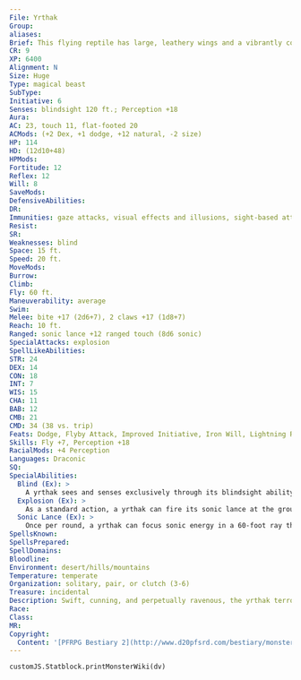 ```yaml
---
File: Yrthak
Group: 
aliases: 
Brief: This flying reptile has large, leathery wings and a vibrantly colored crest on its horned, narrow-snouted head.
CR: 9
XP: 6400
Alignment: N
Size: Huge
Type: magical beast
SubType: 
Initiative: 6
Senses: blindsight 120 ft.; Perception +18
Aura: 
AC: 23, touch 11, flat-footed 20
ACMods: (+2 Dex, +1 dodge, +12 natural, -2 size)
HP: 114
HD: (12d10+48)
HPMods: 
Fortitude: 12
Reflex: 12
Will: 8
SaveMods: 
DefensiveAbilities: 
DR: 
Immunities: gaze attacks, visual effects and illusions, sight-based attacks, sonic
Resist: 
SR: 
Weaknesses: blind
Space: 15 ft.
Speed: 20 ft.
MoveMods: 
Burrow: 
Climb: 
Fly: 60 ft.
Maneuverability: average
Swim: 
Melee: bite +17 (2d6+7), 2 claws +17 (1d8+7)
Reach: 10 ft.
Ranged: sonic lance +12 ranged touch (8d6 sonic)
SpecialAttacks: explosion
SpellLikeAbilities: 
STR: 24
DEX: 14
CON: 18
INT: 7
WIS: 15
CHA: 11
BAB: 12
CMB: 21
CMD: 34 (38 vs. trip)
Feats: Dodge, Flyby Attack, Improved Initiative, Iron Will, Lightning Reflexes, Skill Focus (Perception)
Skills: Fly +7, Perception +18
RacialMods: +4 Perception
Languages: Draconic
SQ: 
SpecialAbilities:
  Blind (Ex): >
    A yrthak sees and senses exclusively through its blindsight ability, which is based on sound and movement-beyond 120 feet, it is considered blind. A deaf yrthak is effectively blinded as well except against adjacent foes-its weak eyesight functions enough for it to attack targets this close, although in such cases these creatures still gain the benefit of concealment (20% miss chance) because of the creature's poor vision. It is invulnerable to all sight-based effects and attacks, including gaze attacks.
  Explosion (Ex): >
    As a standard action, a yrthak can fire its sonic lance at the ground, a large rock, a stone wall, or a similar nonmagical object within 60 feet to create an explosion.  This attack deals 2d6 points of piercing damage to all within 10 feet of the effect's center.
  Sonic Lance (Ex): >
    Once per round, a yrthak can focus sonic energy in a 60-foot ray that deals 8d6 sonic damage to one target.
SpellsKnown: 
SpellsPrepared: 
SpellDomains: 
Bloodline: 
Environment: desert/hills/mountains
Temperature: temperate
Organization: solitary, pair, or clutch (3-6)
Treasure: incidental
Description: Swift, cunning, and perpetually ravenous, the yrthak terrorizes the barren wastelands in which it makes its home, swooping down from on high to blast prey with bursts of pure sound. Though technically blind, as its eyes are tiny and barely capable of vision beyond a few feet, the yrthak senses its surroundings via acute hearing and echolocation. While its powerful jaws and claws are equally capable of taking down opponents, the yrthak generally prefers to wheel through the sky on its membranous wings, firing bolt after bolt of sound into its prey, and exulting in the thrill of the hunt. An adult yrthak is 20 feet long and weighs 1,500 pounds.  Yrthaks spend most of their time aloft-a yrthak hunt often lasts several days, with the yrthak skimming roughly 100 feet over the ground in its wide-ranging search for live prey, only resorting to grazing on carrion in direst need. While they have near-human intelligence, yrthaks generally do not seem interested in forming societies of their own-although the sight of a clutch of yrthaks tormenting a captured morsel might seem to indicate otherwise.
Race: 
Class: 
MR: 
Copyright:
  Content: '[PFRPG Bestiary 2](http://www.d20pfsrd.com/bestiary/monster-listings/magical-beasts/yrthak)'
---
```

```dataviewjs
customJS.Statblock.printMonsterWiki(dv)
```
